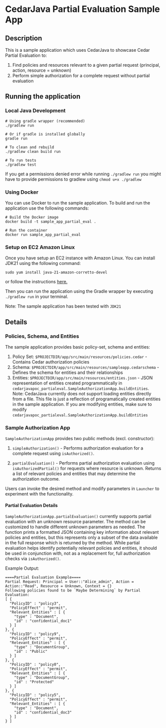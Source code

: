 # CedarJava Partial Evaluation Sample App
## Description
This is a sample application which uses CedarJava to showcase Cedar Partial Evaluation to:
1. Find policies and resources relevant to a given partial request (principal, action, resource = unknown)
3. Perform simple authorization for a complete request without partial evaluation

## Running the application

### Local Java Development
```
# Using gradle wrapper (recommended)
./gradlew run

# Or if gradle is installed globally 
gradle run

# To clean and rebuild
./gradlew clean build run

# To run tests
./gradlew test

```
If you get a permissions denied error while running `./gradlew run` you might have to provide permissions to gradlew using `chmod u+x ./gradlew`


### Using Docker
You can use Docker to run the sample application. To build and run the application use the following commands:
```
# Build the Docker image
docker build -t sample_app_partial_eval .

# Run the container
docker run sample_app_partial_eval
```
### Setup on EC2 Amazon Linux
Once you have setup an EC2 instance with Amazon Linux. You can install JDK21 using the following command:
```
sudo yum install java-21-amazon-corretto-devel
```
or follow the instructions [here.](https://docs.aws.amazon.com/corretto/latest/corretto-21-ug/amazon-linux-install.html)

Then you can run the application using the Gradle wrapper by executing `./gradlew run` in your terminal.

Note: The sample application has been tested with `JDK21`

## Details

### Policies, Schema, and Entities
The sample application provides basic policy-set, schema and entities:
1. Policy Set: `$PROJECTDIR/app/src/main/resources/policies.cedar` - Contains Cedar authorization policies
2. Schema: `$PROJECTDIR/app/src/main/resources/sampleapp.cedarschema` - Defines the schema for entities and their relationships
3. Entities: `$PROJECTDIR/app/src/main/resources/entities.json` - JSON representation of entities created programmatically in `cedarjavapoc_partialeval.SampleAuthorizationApp.buildEntities`. Note: CedarJava currently does not support loading entities directly from a file. This file is just a reflection of programatically created entities in the sample application. If you are modifying entities, make sure to modify `cedarjavapoc_partialeval.SampleAuthorizationApp.buildEntities`

### Sample Authorization App
`SampleAuthorizationApp` provides two public methods (excl. constructor):

1. `simpleAuthorization()` - Performs authorization evaluation for a complete request using `isAuthorized()`. 

2. `partialEvaluation()` - Performs partial authorization evaluation using `isAuthorizedPartial()` for requests where resource is unknown. Returns a list of relevant policies and entities that may determine the authorization outcome.

Users can invoke the desired method and modify parameters in `Launcher` to experiment with the functionality.

#### Partial Evaluation Details
`SampleAuthorizationApp.partialEvaluation()` currently supports partial evaluation with an unknown resource parameter. The method can be customized to handle different unknown parameters as needed. The function prints a formatted JSON containing key information about relevant policies and entities, but this represents only a subset of the data available in the full response which is returned by the method. While partial evaluation helps identify potentially relevant policies and entities, it should be used in conjunction with, not as a replacement for, full authorization checks via `isAuthorized()`.  

Example Output:  
```
====Partial Evaluation Example====
Partial Request: Principal = User::"Alice_admin", Action = Action::"Read", Resource = Unknown, Context = {}
Following policies found to be `Maybe Determining` by Partial Evaluation: 
[ {
  "PolicyID" : "policy3",
  "PolicyEffect" : "permit",
  "Relevant_Entities" : [ {
    "type" : "Document",
    "id" : "confidential_doc1"
  } ]
}, {
  "PolicyID" : "policy9",
  "PolicyEffect" : "permit",
  "Relevant_Entities" : [ {
    "type" : "DocumentGroup",
    "id" : "Public"
  } ]
}, {
  "PolicyID" : "policy0",
  "PolicyEffect" : "permit",
  "Relevant_Entities" : [ {
    "type" : "DocumentGroup",
    "id" : "Protected"
  } ]
}, {
  "PolicyID" : "policy5",
  "PolicyEffect" : "permit",
  "Relevant_Entities" : [ {
    "type" : "Document",
    "id" : "confidential_doc3"
  } ]
} ]
```
